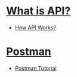 # [What is API?](https://www.mulesoft.com/resources/api/what-is-an-api)
<ul>
  <li><a href="https://www.ibm.com/cloud/learn/api">How API Works?</a></li>
</ul>

# [Postman](https://www.postman.com/products/)
- [Postman Tutorial](https://www.javatpoint.com/postman)

